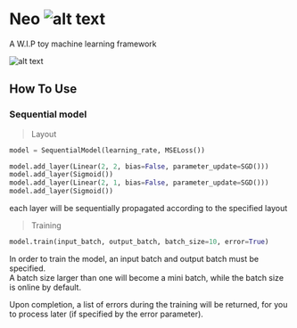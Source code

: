 # Neo  ![alt text](https://img.shields.io/teamcity/codebetter/bt428.svg)

A W.I.P toy machine learning framework

![alt text](http://download.gamezone.com/uploads/image/data/1201507/article_post_width_Thomas-Anderson-aka-Neo-the-Matrix-1024x516.jpg)

## How To Use

### Sequential model
>Layout

```python
model = SequentialModel(learning_rate, MSELoss())

model.add_layer(Linear(2, 2, bias=False, parameter_update=SGD()))
model.add_layer(Sigmoid())
model.add_layer(Linear(2, 1, bias=False, parameter_update=SGD()))
model.add_layer(Sigmoid())
```
each layer will be sequentially propagated according to the specified layout

>Training
```python
model.train(input_batch, output_batch, batch_size=10, error=True)
```
In order to train the model, an input batch and output batch must be specified.<br>
A batch size larger than one will become a mini batch, while the batch size is online by default.

Upon completion, a list of errors during the training will be returned, for you to process later (if specified by the error parameter).

